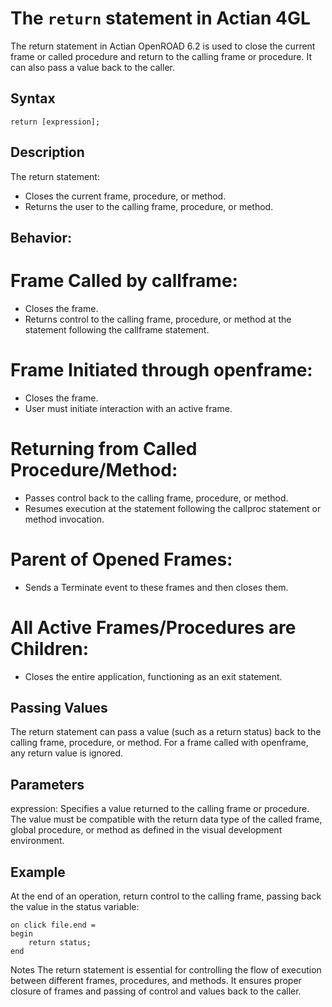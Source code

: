 # The `return` statement in Actian 4GL

The return statement in Actian OpenROAD 6.2 is used to close the current frame or called procedure and return to the calling frame or procedure. It can also pass a value back to the caller.

## Syntax
```4gl
return [expression];
```

## Description
The return statement:
- Closes the current frame, procedure, or method.
- Returns the user to the calling frame, procedure, or method.

## Behavior:
# Frame Called by callframe:
- Closes the frame.
- Returns control to the calling frame, procedure, or method at the statement following the callframe statement.
# Frame Initiated through openframe:
- Closes the frame.
- User must initiate interaction with an active frame.
# Returning from Called Procedure/Method:
- Passes control back to the calling frame, procedure, or method.
- Resumes execution at the statement following the callproc statement or method invocation.
# Parent of Opened Frames:
- Sends a Terminate event to these frames and then closes them.
# All Active Frames/Procedures are Children:
- Closes the entire application, functioning as an exit statement.

## Passing Values
The return statement can pass a value (such as a return status) back to the calling frame, procedure, or method. For a frame called with openframe, any return value is ignored.

## Parameters
expression: Specifies a value returned to the calling frame or procedure. The value must be compatible with the return data type of the called frame, global procedure, or method as defined in the visual development environment.

## Example
At the end of an operation, return control to the calling frame, passing back the value in the status variable:

```4gl
on click file.end =
begin
    return status;
end
```

Notes
The return statement is essential for controlling the flow of execution between different frames, procedures, and methods.
It ensures proper closure of frames and passing of control and values back to the caller.
